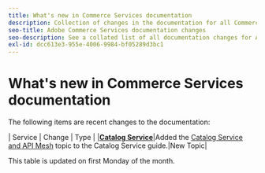 ```yaml
---
title: What's new in Commerce Services documentation
description: Collection of changes in the documentation for all Commerce services
seo-title: Adobe Commerce Services documentation changes
seo-description: See a collated list of all documentation changes for Adobe Commerce Services and integration services.
exl-id: dcc613e3-955e-4006-9984-bf05289d3bc1
---
```

# What's new in Commerce Services documentation

The following items are recent changes to the documentation:

|   Service    |    Change   |   Type    |
|[**Catalog Service**](https://experienceleague.adobe.com/docs/commerce-merchant-services/catalog-service/guide-overview.html)|Added the [Catalog Service and API Mesh](https://experienceleague.adobe.com/docs/commerce-merchant-services/catalog-service/mesh.html) topic to the Catalog Service guide.|New Topic|

This table is updated on first Monday of the month.